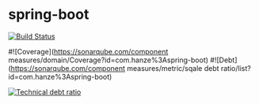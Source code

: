 # spring-boot

[![Build Status](https://travis-ci.org/iHatebug/spring-boot.svg?branch=master)](https://travis-ci.org/iHatebug/spring-boot)

#![Coverage](https://sonarqube.com/component measures/domain/Coverage?id=com.hanze%3Aspring-boot)
#![Debt](https://sonarqube.com/component measures/metric/sqale debt ratio/list?id=com.hanze%3Aspring-boot)

[![Technical debt ratio](https://sonarqube.com/api/badges/measure?key=com.hanze:spring-boot&metric=sqale_debt_ratio)](https://sonarqube.com/dashboard/index/com.hanze:spring-boot)